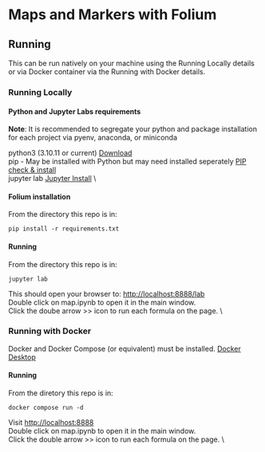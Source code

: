 # Maps and Markers with Folium

## Running
This can be run natively on your machine using the Running Locally details or via Docker container via the Running with Docker details.

### Running Locally
#### Python and Jupyter Labs requirements
**Note**: It is recommended to segregate your python and package installation for each project via pyenv, anaconda, or miniconda

python3 (3.10.11 or current) [Download](https://www.python.org/downloads/) \
pip - May be installed with Python but may need installed seperately [PIP check & install](https://packaging.python.org/en/latest/tutorials/installing-packages/#ensure-you-can-run-pip-from-the-command-line) \
jupyter lab [Jupyter Install](https://jupyter.org/install) \

#### Folium installation
From the directory this repo is in:
```
pip install -r requirements.txt
```

#### Running
From the directory this repo is in:
```
jupyter lab
```
This should open your browser to: [http://localhost:8888/lab](http://localhost:8888) \
Double click on map.ipynb to open it in the main window. \
Click the doube arrow >> icon to run each formula on the page. \ 

### Running with Docker
Docker and Docker Compose (or equivalent) must be installed.
[Docker Desktop](https://docs.docker.com/get-docker/)

#### Running
From the diretory this repo is in:
```
docker compose run -d
```
Visit [http://localhost:8888](http://localhost:8888) \
Double click on map.ipynb to open it in the main window. \
Click the double arrow >> icon to run each formula on the page. \

